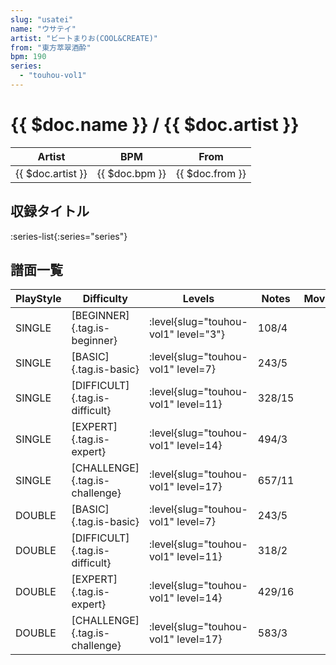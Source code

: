 ```yaml
---
slug: "usatei"
name: "ウサテイ"
artist: "ビートまりお(COOL&CREATE)"
from: "東方萃翠酒酔"
bpm: 190
series:
  - "touhou-vol1"
---
```


# {{ $doc.name }} / {{ $doc.artist }}

|Artist|BPM|From|
|------|---|----|
|{{ $doc.artist }}|{{ $doc.bpm }}|{{ $doc.from }}|

## 収録タイトル

:series-list{:series="series"}

## 譜面一覧

|PlayStyle|Difficulty|Levels|Notes|Movie|
|---------|----------|------|-----|-----|
|SINGLE|[BEGINNER]{.tag.is-beginner}|<div class="field is-grouped is-grouped-multiline"> :level{slug="touhou-vol1" level="3"}</div>|108/4||
|SINGLE|[BASIC]{.tag.is-basic}|<div class="field is-grouped is-grouped-multiline"> :level{slug="touhou-vol1" level=7}</div>|243/5||
|SINGLE|[DIFFICULT]{.tag.is-difficult}|<div class="field is-grouped is-grouped-multiline"> :level{slug="touhou-vol1" level=11}</div>|328/15||
|SINGLE|[EXPERT]{.tag.is-expert}|<div class="field is-grouped is-grouped-multiline"> :level{slug="touhou-vol1" level=14}</div>|494/3||
|SINGLE|[CHALLENGE]{.tag.is-challenge}|<div class="field is-grouped is-grouped-multiline"> :level{slug="touhou-vol1" level=17}</div>|657/11||
|DOUBLE|[BASIC]{.tag.is-basic}|<div class="field is-grouped is-grouped-multiline"> :level{slug="touhou-vol1" level=7}</div>|243/5||
|DOUBLE|[DIFFICULT]{.tag.is-difficult}|<div class="field is-grouped is-grouped-multiline"> :level{slug="touhou-vol1" level=11}</div>|318/2||
|DOUBLE|[EXPERT]{.tag.is-expert}|<div class="field is-grouped is-grouped-multiline"> :level{slug="touhou-vol1" level=14}</div>|429/16||
|DOUBLE|[CHALLENGE]{.tag.is-challenge}|<div class="field is-grouped is-grouped-multiline"> :level{slug="touhou-vol1" level=17}</div>|583/3||
